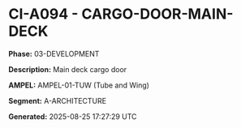 # CI-A094 - CARGO-DOOR-MAIN-DECK

**Phase:** 03-DEVELOPMENT

**Description:** Main deck cargo door

**AMPEL:** AMPEL-01-TUW (Tube and Wing)

**Segment:** A-ARCHITECTURE

**Generated:** 2025-08-25 17:27:29 UTC
